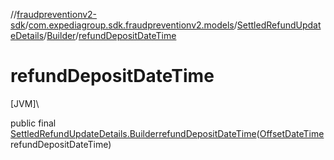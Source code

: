//[fraudpreventionv2-sdk](../../../../index.md)/[com.expediagroup.sdk.fraudpreventionv2.models](../../index.md)/[SettledRefundUpdateDetails](../index.md)/[Builder](index.md)/[refundDepositDateTime](refund-deposit-date-time.md)

# refundDepositDateTime

[JVM]\

public final [SettledRefundUpdateDetails.Builder](index.md)[refundDepositDateTime](refund-deposit-date-time.md)([OffsetDateTime](https://docs.oracle.com/javase/8/docs/api/java/time/OffsetDateTime.html)refundDepositDateTime)
